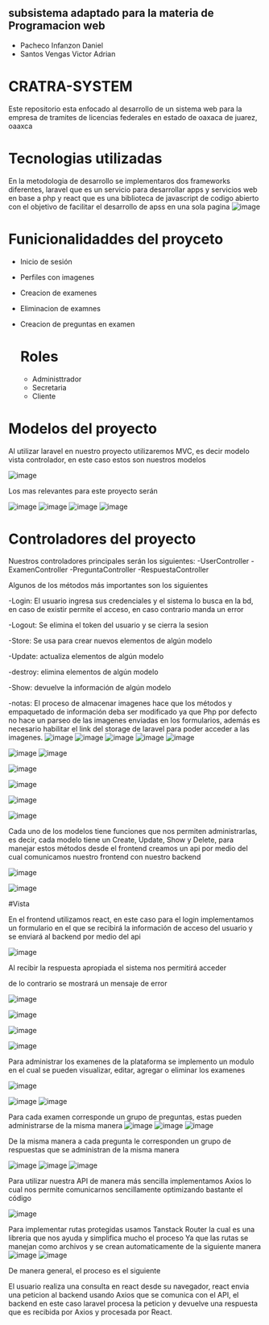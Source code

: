 ## subsistema adaptado para la materia de Programacion web 
- Pacheco Infanzon Daniel
- Santos Vengas Victor Adrian

# CRATRA-SYSTEM
Este repositorio esta enfocado al desarrollo de un sistema web para la empresa de tramites de licencias federales en estado de oaxaca de juarez, oaaxca




# Tecnologias utilizadas
  En la metodologia de desarrollo se implementaros dos frameworks diferentes, laravel que es un servicio para desarrollar apps y servicios web en base a php
  y react que es una biblioteca de javascript de codigo abierto con el objetivo de facilitar el desarrollo de apss en una sola pagina
![image](https://github.com/user-attachments/assets/16baec6e-ca2b-46c4-b197-be7509654320)


# Funicionalidaddes del proyceto 

- Inicio de sesión
- Perfiles con imagenes
- Creacion de examenes
- Eliminacion de examnes
- Creacion de preguntas en examen

  # Roles
  - Administtrador
  - Secretaria 
  - Cliente 
# Modelos del proyecto

Al utilizar laravel en nuestro proyecto utilizaremos MVC, es decir modelo vista controlador, en este caso estos son nuestros modelos

![image](https://github.com/user-attachments/assets/72da2ef3-aa12-465e-b687-74d680bb3b46)

Los mas relevantes para este proyecto serán 

![image](https://github.com/user-attachments/assets/6105642c-4b76-42dc-a532-37a25b71db3c)
![image](https://github.com/user-attachments/assets/517ceeb3-f099-44be-8463-e0b8851f90c2)
![image](https://github.com/user-attachments/assets/7bbdf661-582c-4101-8687-b577022fd3a9)
![image](https://github.com/user-attachments/assets/b34655a6-cfb2-4004-bcc8-424ef38675f6)

# Controladores del proyecto
Nuestros controladores principales serán los siguientes:
-UserController
-ExamenController
-PreguntaController
-RespuestaController

Algunos de los métodos más importantes son los siguientes

-Login:
El usuario ingresa sus credenciales y el sistema lo busca en la bd, en caso de existir permite el acceso, en caso contrario manda un error

-Logout:
Se elimina el token del usuario y se cierra la sesion

-Store:
Se usa para crear nuevos elementos de algún modelo

-Update: actualiza elementos de algún modelo

-destroy: elimina elementos de algún modelo

-Show: devuelve la información de algún modelo

-notas:
El proceso de almacenar imagenes hace que los métodos y empaquetado de información deba ser modificado ya que Php por defecto no hace un parseo de las imagenes enviadas en los formularios, además es necesario habilitar el link del storage de laravel para poder acceder a las imagenes.
![image](https://github.com/user-attachments/assets/a65f8525-dbf9-445d-91c0-87638b20031b)
![image](https://github.com/user-attachments/assets/b5126acc-1ace-4cd4-b43f-4f2a27927b21)
![image](https://github.com/user-attachments/assets/9308c745-4667-4705-b6eb-691855dea591)
![image](https://github.com/user-attachments/assets/039fcd4c-9887-4daa-a20c-256b3ba324c4)
![image](https://github.com/user-attachments/assets/46333ae7-5bf6-4367-8c40-6d85d7ee37f0)

![image](https://github.com/user-attachments/assets/d79cfdb7-ad2b-4bfa-87c4-da7bd7c7fbbb)
![image](https://github.com/user-attachments/assets/b918dc8d-38cb-40fe-bb4d-e5aede640e1c)

![image](https://github.com/user-attachments/assets/c68b1bbd-f8cd-4e13-a846-69cc968ff2d2)

![image](https://github.com/user-attachments/assets/2df6b22c-8a03-4295-83a5-bbc21d7f9da7)

![image](https://github.com/user-attachments/assets/7ae15d71-5aa3-490c-b63d-b6431e53f35e)

![image](https://github.com/user-attachments/assets/409f6882-9d12-43cf-9444-f88de24ca936)

Cada uno de los modelos tiene funciones que nos permiten administrarlas, es decir, cada modelo tiene un Create, Update, Show y Delete, para manejar estos métodos desde el frontend creamos un api por medio del cual comunicamos nuestro frontend con nuestro backend



![image](https://github.com/user-attachments/assets/95fc8687-b871-4a0a-8e52-8c08220e5a41)

![image](https://github.com/user-attachments/assets/c1bf3038-71d3-4fb5-a7b9-df231ff5ae06)

#Vista

En el frontend utilizamos react, en este caso para el login implementamos un formulario en el que se recibirá la información de acceso del usuario y se enviará al backend por medio del api

![image](https://github.com/user-attachments/assets/2a2dbf6f-f78d-4cc9-beb6-3ffc580fcea5)

Al recibir la respuesta apropiada el sistema nos permitirá acceder

de lo contrario se mostrará un mensaje de error


![image](https://github.com/user-attachments/assets/bc540145-6b7a-4c33-a1d7-b75cf927f307)


![image](https://github.com/user-attachments/assets/a8ca0b1f-5e2c-4d93-b956-cc6b891f6931)

![image](https://github.com/user-attachments/assets/4f07234b-a667-4e3c-918c-6431947c04a5)


![image](https://github.com/user-attachments/assets/040be61d-f92a-438e-92d7-6b4a90b0ae88)

Para administrar los examenes de la plataforma se implemento un modulo en el cual se pueden visualizar, editar, agregar o eliminar los examenes

![image](https://github.com/user-attachments/assets/e89c7138-e358-4808-86e1-29ac92fac862)

![image](https://github.com/user-attachments/assets/ddede237-226f-4293-a238-1d01883d1047)
![image](https://github.com/user-attachments/assets/85e65f12-2741-4953-8ced-ea90f112d7de)

Para cada examen corresponde un grupo de preguntas, estas pueden administrarse de la misma manera
![image](https://github.com/user-attachments/assets/7614428c-5561-45da-82a2-54d33811da34)
![image](https://github.com/user-attachments/assets/225bc9b5-e9db-47b7-b23e-77cd91264872)
![image](https://github.com/user-attachments/assets/5fcd857e-9ff3-4fcd-a4e3-d5837e29d739)

De la misma manera a cada pregunta le corresponden un grupo de respuestas que se administran de la misma manera

![image](https://github.com/user-attachments/assets/32f2f00d-1c87-4b90-8893-4f9cef77202e)
![image](https://github.com/user-attachments/assets/d2083f9f-103f-4880-8576-4f5449ba0be2)
![image](https://github.com/user-attachments/assets/47755283-d3a1-4da1-8010-0ad33e3dc079)


Para utilizar nuestra API de manera más sencilla implementamos Axios lo cual nos permite comunicarnos sencillamente optimizando bastante el código

![image](https://github.com/user-attachments/assets/0e1f9fc0-60f1-4602-bc14-cded842bfa13)

Para implementar rutas protegidas usamos Tanstack Router la cual es una libreria que nos ayuda y simplifica mucho el proceso
Ya que las rutas se manejan como archivos y se crean automaticamente de la siguiente manera
![image](https://github.com/user-attachments/assets/99aa6bdb-fce3-476b-8fd6-46cf8a54ec57)
![image](https://github.com/user-attachments/assets/9a603806-d6c6-4f72-abcb-638c0a393994)

De manera general, el proceso es el siguiente

El usuario realiza una consulta en react desde su navegador, react envia una peticion al backend usando Axios que se comunica con el API, el backend en este caso laravel procesa la peticion y devuelve una respuesta que es recibida por Axios y procesada por React.

















